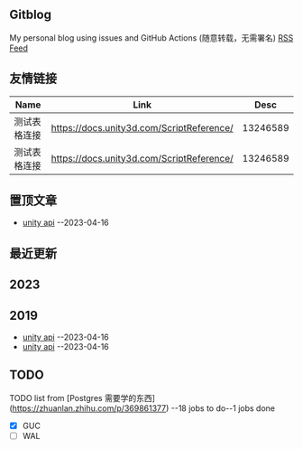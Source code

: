 ## Gitblog
My personal blog using issues and GitHub Actions (随意转载，无需署名)
[RSS Feed](https://raw.githubusercontent.com/yihong0618/gitblog/master/feed.xml)
## 友情链接
| Name | Link | Desc | 
 | ---- | ---- | ---- |
| 测试表格连接 | https://docs.unity3d.com/ScriptReference/ | 13246589 |
| 测试表格连接 | https://docs.unity3d.com/ScriptReference/ | 13246589 |

## 置顶文章
- [unity api](https://docs.unity3d.com/ScriptReference/) --2023-04-16

## 最近更新

## 2023


## 2019
- [unity api](https://docs.unity3d.com/ScriptReference/) --2023-04-16
- [unity api](https://docs.unity3d.com/ScriptReference/) --2023-04-16

## TODO
TODO list from [Postgres 需要学的东西] (https://zhuanlan.zhihu.com/p/369861377) --18 jobs to do--1 jobs done
- [x] GUC
- [ ] WAL

